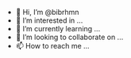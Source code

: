 - 👋 Hi, I’m @bibrhmn
- 👀 I’m interested in ...
- 🌱 I’m currently learning ...
- 💞️ I’m looking to collaborate on ...
- 📫 How to reach me ...

<!---
bibrhmn/bibrhmn is a ✨ special ✨ repository because its `README.md` (this file) appears on your GitHub profile.
You can click the Preview link to take a look at your changes.
--->
